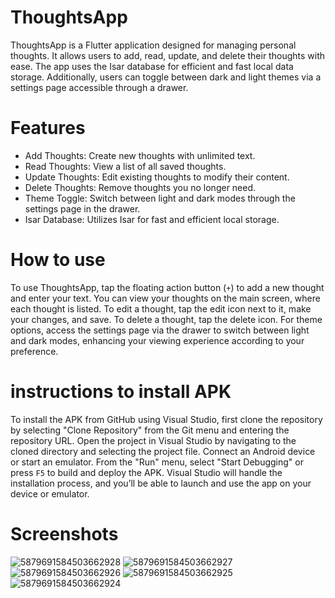 # ThoughtsApp
ThoughtsApp is a Flutter application designed for managing personal thoughts. It allows users to add, read, update, and delete their thoughts with ease. The app uses the Isar database for efficient and fast local data storage. Additionally, users can toggle between dark and light themes via a settings page accessible through a drawer.

# Features
- Add Thoughts: Create new thoughts with unlimited text.
- Read Thoughts: View a list of all saved thoughts.
- Update Thoughts: Edit existing thoughts to modify their content.
- Delete Thoughts: Remove thoughts you no longer need.
- Theme Toggle: Switch between light and dark modes through the settings page in the drawer.
- Isar Database: Utilizes Isar for fast and efficient local storage.

# How to use
To use ThoughtsApp, tap the floating action button (`+`) to add a new thought and enter your text. You can view your thoughts on the main screen, where each thought is listed. To edit a thought, tap the edit icon next to it, make your changes, and save. To delete a thought, tap the delete icon. For theme options, access the settings page via the drawer to switch between light and dark modes, enhancing your viewing experience according to your preference.

# instructions to install APK
To install the APK from GitHub using Visual Studio, first clone the repository by selecting "Clone Repository" from the Git menu and entering the repository URL. Open the project in Visual Studio by navigating to the cloned directory and selecting the project file. Connect an Android device or start an emulator. From the "Run" menu, select "Start Debugging" or press `F5` to build and deploy the APK. Visual Studio will handle the installation process, and you’ll be able to launch and use the app on your device or emulator.

# Screenshots
![5879691584503662928](https://github.com/user-attachments/assets/636d2a3b-bd29-41ba-b57c-c50fccf5b5d6)
![5879691584503662927](https://github.com/user-attachments/assets/f06b7711-f299-446d-bd1a-e7dd397eee36)
![5879691584503662926](https://github.com/user-attachments/assets/28d91a37-fd3e-48bd-8002-406520998587)
![5879691584503662925](https://github.com/user-attachments/assets/257d1107-f55b-47bf-9c8a-581f87067974)
![5879691584503662924](https://github.com/user-attachments/assets/bba34bd7-61a3-4705-a0ac-b9d237cef597)
